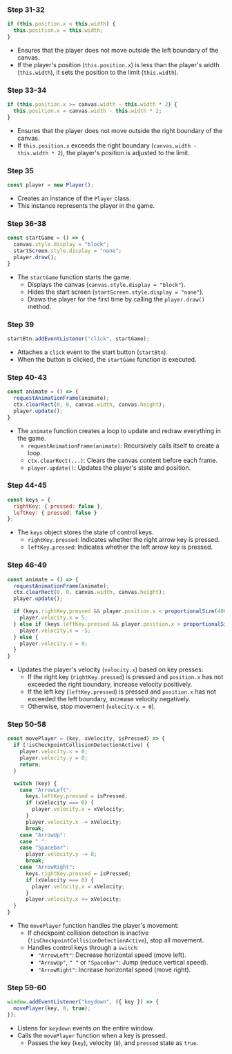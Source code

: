 ### **Step 31-32**
```javascript
if (this.position.x < this.width) {
  this.position.x = this.width;
}
```
- Ensures that the player does not move outside the left boundary of the canvas.
- If the player's position (`this.position.x`) is less than the player's width (`this.width`), it sets the position to the limit (`this.width`).

### **Step 33-34**
```javascript
if (this.position.x >= canvas.width - this.width * 2) {
  this.position.x = canvas.width - this.width * 2;
}
```
- Ensures that the player does not move outside the right boundary of the canvas.
- If `this.position.x` exceeds the right boundary (`canvas.width - this.width * 2`), the player's position is adjusted to the limit.

### **Step 35**
```javascript
const player = new Player();
```
- Creates an instance of the `Player` class.
- This instance represents the player in the game.

### **Step 36-38**
```javascript
const startGame = () => {
  canvas.style.display = "block";
  startScreen.style.display = "none";
  player.draw();
}
```
- The `startGame` function starts the game.
  - Displays the canvas (`canvas.style.display = "block"`).
  - Hides the start screen (`startScreen.style.display = "none"`).
  - Draws the player for the first time by calling the `player.draw()` method.

### **Step 39**
```javascript
startBtn.addEventListener("click", startGame);
```
- Attaches a `click` event to the start button (`startBtn`).
- When the button is clicked, the `startGame` function is executed.

### **Step 40-43**
```javascript
const animate = () => {
  requestAnimationFrame(animate);
  ctx.clearRect(0, 0, canvas.width, canvas.height);
  player.update();
}
```
- The `animate` function creates a loop to update and redraw everything in the game.
  - `requestAnimationFrame(animate)`: Recursively calls itself to create a loop.
  - `ctx.clearRect(...)`: Clears the canvas content before each frame.
  - `player.update()`: Updates the player's state and position.

### **Step 44-45**
```javascript
const keys = {
  rightKey: { pressed: false },
  leftKey: { pressed: false }
};
```
- The `keys` object stores the state of control keys.
  - `rightKey.pressed`: Indicates whether the right arrow key is pressed.
  - `leftKey.pressed`: Indicates whether the left arrow key is pressed.


### **Step 46-49**
```javascript
const animate = () => {
  requestAnimationFrame(animate);
  ctx.clearRect(0, 0, canvas.width, canvas.height);
  player.update();

  if (keys.rightKey.pressed && player.position.x < proportionalSize(400)) {
    player.velocity.x = 5;
  } else if (keys.leftKey.pressed && player.position.x > proportionalSize(100)) {
    player.velocity.x = -5;
  } else {
    player.velocity.x = 0;
  }
}
```
- Updates the player's velocity (`velocity.x`) based on key presses:
  - If the right key (`rightKey.pressed`) is pressed and `position.x` has not exceeded the right boundary, increase velocity positively.
  - If the left key (`leftKey.pressed`) is pressed and `position.x` has not exceeded the left boundary, increase velocity negatively.
  - Otherwise, stop movement (`velocity.x = 0`).

### **Step 50-58**
```javascript
const movePlayer = (key, xVelocity, isPressed) => {
  if (!isCheckpointCollisionDetectionActive) {
    player.velocity.x = 0;
    player.velocity.y = 0;
    return;
  }

  switch (key) {
    case "ArrowLeft":
      keys.leftKey.pressed = isPressed;
      if (xVelocity === 0) {
        player.velocity.x = xVelocity;
      }
      player.velocity.x -= xVelocity;
      break;
    case "ArrowUp":
    case " ":
    case "Spacebar":
      player.velocity.y -= 8;
      break;
    case "ArrowRight":
      keys.rightKey.pressed = isPressed;
      if (xVelocity === 0) {
        player.velocity.x = xVelocity;
      }
      player.velocity.x += xVelocity;
  }
}
```
- The `movePlayer` function handles the player's movement:
  - If checkpoint collision detection is inactive (`!isCheckpointCollisionDetectionActive`), stop all movement.
  - Handles control keys through a `switch`:
    - `"ArrowLeft"`: Decrease horizontal speed (move left).
    - `"ArrowUp"`, `" "` or `"Spacebar"`: Jump (reduce vertical speed).
    - `"ArrowRight"`: Increase horizontal speed (move right).


### **Step 59-60**
```javascript
window.addEventListener("keydown", ({ key }) => {
  movePlayer(key, 8, true);
});
```
- Listens for `keydown` events on the entire window.
- Calls the `movePlayer` function when a key is pressed.
  - Passes the key (`key`), velocity (`8`), and `pressed` state as `true`.